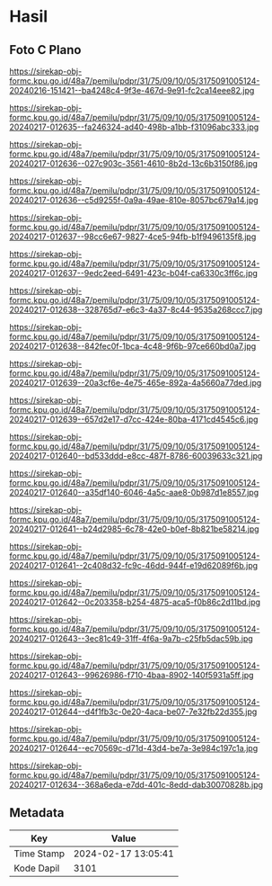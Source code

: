# Hasil

## Foto C Plano

https://sirekap-obj-formc.kpu.go.id/48a7/pemilu/pdpr/31/75/09/10/05/3175091005124-20240216-151421--ba4248c4-9f3e-467d-9e91-fc2ca14eee82.jpg

https://sirekap-obj-formc.kpu.go.id/48a7/pemilu/pdpr/31/75/09/10/05/3175091005124-20240217-012635--fa246324-ad40-498b-a1bb-f31096abc333.jpg

https://sirekap-obj-formc.kpu.go.id/48a7/pemilu/pdpr/31/75/09/10/05/3175091005124-20240217-012636--027c903c-3561-4610-8b2d-13c6b3150f86.jpg

https://sirekap-obj-formc.kpu.go.id/48a7/pemilu/pdpr/31/75/09/10/05/3175091005124-20240217-012636--c5d9255f-0a9a-49ae-810e-8057bc679a14.jpg

https://sirekap-obj-formc.kpu.go.id/48a7/pemilu/pdpr/31/75/09/10/05/3175091005124-20240217-012637--98cc6e67-9827-4ce5-94fb-b1f9496135f8.jpg

https://sirekap-obj-formc.kpu.go.id/48a7/pemilu/pdpr/31/75/09/10/05/3175091005124-20240217-012637--9edc2eed-6491-423c-b04f-ca6330c3ff6c.jpg

https://sirekap-obj-formc.kpu.go.id/48a7/pemilu/pdpr/31/75/09/10/05/3175091005124-20240217-012638--328765d7-e6c3-4a37-8c44-9535a268ccc7.jpg

https://sirekap-obj-formc.kpu.go.id/48a7/pemilu/pdpr/31/75/09/10/05/3175091005124-20240217-012638--842fec0f-1bca-4c48-9f6b-97ce660bd0a7.jpg

https://sirekap-obj-formc.kpu.go.id/48a7/pemilu/pdpr/31/75/09/10/05/3175091005124-20240217-012639--20a3cf6e-4e75-465e-892a-4a5660a77ded.jpg

https://sirekap-obj-formc.kpu.go.id/48a7/pemilu/pdpr/31/75/09/10/05/3175091005124-20240217-012639--657d2e17-d7cc-424e-80ba-4171cd4545c6.jpg

https://sirekap-obj-formc.kpu.go.id/48a7/pemilu/pdpr/31/75/09/10/05/3175091005124-20240217-012640--bd533ddd-e8cc-487f-8786-60039633c321.jpg

https://sirekap-obj-formc.kpu.go.id/48a7/pemilu/pdpr/31/75/09/10/05/3175091005124-20240217-012640--a35df140-6046-4a5c-aae8-0b987d1e8557.jpg

https://sirekap-obj-formc.kpu.go.id/48a7/pemilu/pdpr/31/75/09/10/05/3175091005124-20240217-012641--b24d2985-6c78-42e0-b0ef-8b821be58214.jpg

https://sirekap-obj-formc.kpu.go.id/48a7/pemilu/pdpr/31/75/09/10/05/3175091005124-20240217-012641--2c408d32-fc9c-46dd-944f-e19d62089f6b.jpg

https://sirekap-obj-formc.kpu.go.id/48a7/pemilu/pdpr/31/75/09/10/05/3175091005124-20240217-012642--0c203358-b254-4875-aca5-f0b86c2d11bd.jpg

https://sirekap-obj-formc.kpu.go.id/48a7/pemilu/pdpr/31/75/09/10/05/3175091005124-20240217-012643--3ec81c49-31ff-4f6a-9a7b-c25fb5dac59b.jpg

https://sirekap-obj-formc.kpu.go.id/48a7/pemilu/pdpr/31/75/09/10/05/3175091005124-20240217-012643--99626986-f710-4baa-8902-140f5931a5ff.jpg

https://sirekap-obj-formc.kpu.go.id/48a7/pemilu/pdpr/31/75/09/10/05/3175091005124-20240217-012644--d4f1fb3c-0e20-4aca-be07-7e32fb22d355.jpg

https://sirekap-obj-formc.kpu.go.id/48a7/pemilu/pdpr/31/75/09/10/05/3175091005124-20240217-012644--ec70569c-d71d-43d4-be7a-3e984c197c1a.jpg

https://sirekap-obj-formc.kpu.go.id/48a7/pemilu/pdpr/31/75/09/10/05/3175091005124-20240217-012634--368a6eda-e7dd-401c-8edd-dab30070828b.jpg


## Metadata

| Key        | Value               |
| ---------- | ------------------- |
| Time Stamp | 2024-02-17 13:05:41 |
| Kode Dapil | 3101                |



